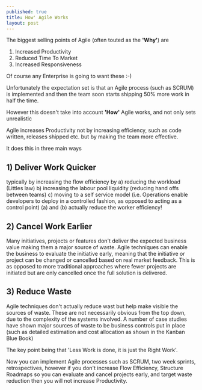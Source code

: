 ```yaml
---
published: true
title: How' Agile Works
layout: post
---
```

The biggest selling points of Agile (often touted as the **'Why'**) are
1) Increased Productivity
2) Reduced Time To Market
3) Increased Responsiveness

Of course any Enterprise is going to want these :-) 

Unfortunately the expectation set is that an Agile process (such as SCRUM) is implemented and then the team soon starts shipping 50% more work in half the time.

However this doesn't take into account **'How'** Agile works, and not only sets unrealistic 

Agile increases Productivity not by increasing efficiency, such as code written, releases shipped etc. but by making the team more effective.

It does this in three main ways

## 1) Deliver Work Quicker 
typically by increasing the flow efficiency by 
a) reducing the workload (Littles law)
b) increasing the labour pool liquidity (reducing hand offs between teams)
c) moving to a self service model (i.e. Operations enable developers to deploy in a controlled fashion, as opposed to acting as a control point)
(a) and (b) actually reduce the worker efficiency!

## 2) Cancel Work Earlier
Many initiatives, projects or features don't deliver the expected business value making them a major source of waste. Agile techniques can enable the business to evaluate the initiative early, meaning that the initiative or project can be changed or cancelled based on real market feedback.
This is as opposed to more traditional approaches where fewer projects are initiated but are only cancelled once the full solution is delivered.

## 3) Reduce Waste 
Agile techniques don't actually reduce wast but help make visible the sources of waste. These are not necessarily obvious from the top down, due to the complexity of the systems involved. A number of case studies have shown major sources of waste to be business controls put in place (such as detailed estimation and cost allocation as shown in the Kanban Blue Book)

The key point being that 'Less Work is done, it is just the Right Work'.

Now you can implement Agile processes such as SCRUM, two week sprints, retrospectives, however if you don't increase Flow Efficiency, Structure Roadmaps so you can evaluate and cancel projects early, and target waste reduction then you will not increase Productivity.
